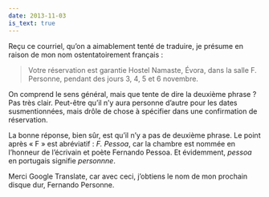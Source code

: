 ```yaml
---
date: 2013-11-03
is_text: true
---
```


Reçu ce courriel, qu’on a aimablement tenté de traduire, je présume en raison de mon nom ostentatoirement français&nbsp;:

> Votre réservation est garantie Hostel Namaste, Évora, dans la salle F. Personne, pendant des jours 3, 4, 5 et 6 novembre.

On comprend le sens général, mais que tente de dire la deuxième phrase&nbsp;? Pas très clair. Peut-être qu’il n’y aura personne d’autre pour les dates susmentionnées, mais drôle de chose à spécifier dans une confirmation de réservation.

La bonne réponse, bien sûr, est qu’il n’y a pas de deuxième phrase. Le point après «&nbsp;F&nbsp;» est abréviatif&nbsp;: *F. Pessoa*, car la chambre est nommée en l’honneur de l’écrivain et poète Fernando Pessoa. Et évidemment, *pessoa* en portugais signifie *personnne*.

Merci Google Translate, car avec ceci, j’obtiens le nom de mon prochain disque dur, Fernando Personne.